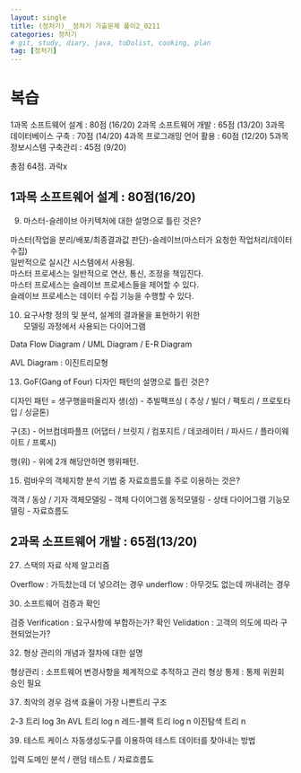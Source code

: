 ```yaml
---
layout: single
title: (정처기)__정처기 기출문제 풀이2_0211
categories: 정처기
# git, study, diary, java, toDolist, cooking, plan
tag: [정처기] 
---
```


# 복습

1과목 소프트웨어 설계 : 80점 (16/20)
2과목 소프트웨어 개발 : 65점 (13/20)
3과목 데이터베이스 구축 : 70점 (14/20)
4과목 프로그래밍 언어 활용 : 60점 (12/20)
5과목 정보시스템 구축관리 : 45점 (9/20)

총점 64점. 과락x


## 1과목 소프트웨어 설계 : 80점(16/20)

9. 마스터-슬레이브 아키텍처에 대한 설명으로 틀린 것은?

마스터(작업을 분리/배포/최종결과값 판단)-슬레이브(마스터가 요청한 작업처리/데이터수집)  
일반적으로 실시간 시스템에서 사용됨.  
마스터 프로세스는 일반적으로 연산, 통신, 조정을 책임진다.  
마스터 프로세스는 슬레이브 프로세스들을 제어할 수 있다.  
슬레이브 프로세스는 데이터 수집 기능을 수행할 수 있다.

10. 요구사항 정의 및 분석, 설계의 결과물을 표현하기 위한  
모델링 과정에서 사용되는 다이어그램

Data Flow Diagram / UML Diagram / E-R Diagram  

AVL Diagram : 이진트리모형

13. GoF(Gang of Four) 디자인 패턴의 설명으로 틀린 것은?

디자인 패턴 = 생구행을떠올리자
생(성) - 추빌팩프싱 ( 추상 / 빌더 / 팩토리 / 프로토타입 / 싱글톤)  

구(조) - 어브컴데파플프 (어댑터 / 브릿지 / 컴포지트 / 데코레이터 / 파사드 / 플라이웨이트 / 프록시)  

행(위) - 위에 2개 해당안하면 행위패턴.


15. 럼바우의 객체지향 분석 기법 중 자료흐름도를 주로 이용하는 것은?

객객 / 동상 / 기자
객체모델링 - 객체 다이어그램
동적모델링 - 상태 다이어그램
기능모델링 - 자료흐름도

## 2과목 소프트웨어 개발 : 65점(13/20)

27. 스택의 자료 삭제 알고리즘

Overflow : 가득찼는데 더 넣으려는 경우
underflow : 아무것도 없는데 꺼내려는 경우

30. 소프트웨어 검증과 확인

검증 Verification : 요구사항에 부합하는가? 
확인 Velidation : 고객의 의도에 따라 구현되었는가?

32. 형상 관리의 개념과 절차에 대한 설명

형상관리 : 소프트웨어 변경사항을 체계적으로 추적하고 관리
형상 통제 : 통제 위원회 승인 필요

37. 최악의 경우 검색 효율이 가장 나쁜트리 구조

2-3 트리 log 3n
AVL 트리 log n
레드-블랙 트리 log n
이진탐색 트리 n

39. 테스트 케이스 자동생성도구를 이용하여 테스트 데이터를 찾아내는 방법

입력 도메인 분석 / 랜덤 테스트 / 자료흐름도

